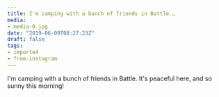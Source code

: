 ```yaml
---
title: I'm camping with a bunch of friends in Battle.…
media:
- media-0.jpg
date: "2019-06-09T08:27:23Z"
draft: false
tags:
- imported
- from-instagram
---
```

I'm camping with a bunch of friends in Battle. It's peaceful here, and so sunny this morning\!
